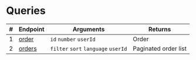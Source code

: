 # Queries

|#|Endpoint|Arguments|Returns|
|------|---------|---------|---------|
|1|[order](#order-query)|`id` `number` `userId`|Order|
|2|[orders](#orders-connection)|`filter` `sort` `language` `userId`|Paginated order list|